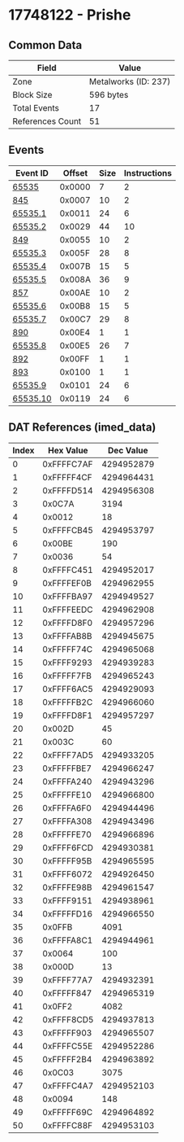 # 17748122 - Prishe

## Common Data

| Field            | Value                |
|------------------|----------------------|
| Zone             | Metalworks (ID: 237) |
| Block Size       | 596 bytes            |
| Total Events     | 17                   |
| References Count | 51                   |

## Events

| Event ID                  | Offset   |   Size |   Instructions |
|---------------------------|----------|--------|----------------|
| [65535](./65535.md)       | 0x0000   |      7 |              2 |
| [845](./845.md)           | 0x0007   |     10 |              2 |
| [65535.1](./65535.1.md)   | 0x0011   |     24 |              6 |
| [65535.2](./65535.2.md)   | 0x0029   |     44 |             10 |
| [849](./849.md)           | 0x0055   |     10 |              2 |
| [65535.3](./65535.3.md)   | 0x005F   |     28 |              8 |
| [65535.4](./65535.4.md)   | 0x007B   |     15 |              5 |
| [65535.5](./65535.5.md)   | 0x008A   |     36 |              9 |
| [857](./857.md)           | 0x00AE   |     10 |              2 |
| [65535.6](./65535.6.md)   | 0x00B8   |     15 |              5 |
| [65535.7](./65535.7.md)   | 0x00C7   |     29 |              8 |
| [890](./890.md)           | 0x00E4   |      1 |              1 |
| [65535.8](./65535.8.md)   | 0x00E5   |     26 |              7 |
| [892](./892.md)           | 0x00FF   |      1 |              1 |
| [893](./893.md)           | 0x0100   |      1 |              1 |
| [65535.9](./65535.9.md)   | 0x0101   |     24 |              6 |
| [65535.10](./65535.10.md) | 0x0119   |     24 |              6 |

## DAT References (imed_data)

|   Index | Hex Value   |   Dec Value |
|---------|-------------|-------------|
|       0 | 0xFFFFC7AF  |  4294952879 |
|       1 | 0xFFFFF4CF  |  4294964431 |
|       2 | 0xFFFFD514  |  4294956308 |
|       3 | 0x0C7A      |        3194 |
|       4 | 0x0012      |          18 |
|       5 | 0xFFFFCB45  |  4294953797 |
|       6 | 0x00BE      |         190 |
|       7 | 0x0036      |          54 |
|       8 | 0xFFFFC451  |  4294952017 |
|       9 | 0xFFFFEF0B  |  4294962955 |
|      10 | 0xFFFFBA97  |  4294949527 |
|      11 | 0xFFFFEEDC  |  4294962908 |
|      12 | 0xFFFFD8F0  |  4294957296 |
|      13 | 0xFFFFAB8B  |  4294945675 |
|      14 | 0xFFFFF74C  |  4294965068 |
|      15 | 0xFFFF9293  |  4294939283 |
|      16 | 0xFFFFF7FB  |  4294965243 |
|      17 | 0xFFFF6AC5  |  4294929093 |
|      18 | 0xFFFFFB2C  |  4294966060 |
|      19 | 0xFFFFD8F1  |  4294957297 |
|      20 | 0x002D      |          45 |
|      21 | 0x003C      |          60 |
|      22 | 0xFFFF7AD5  |  4294933205 |
|      23 | 0xFFFFFBE7  |  4294966247 |
|      24 | 0xFFFFA240  |  4294943296 |
|      25 | 0xFFFFFE10  |  4294966800 |
|      26 | 0xFFFFA6F0  |  4294944496 |
|      27 | 0xFFFFA308  |  4294943496 |
|      28 | 0xFFFFFE70  |  4294966896 |
|      29 | 0xFFFF6FCD  |  4294930381 |
|      30 | 0xFFFFF95B  |  4294965595 |
|      31 | 0xFFFF6072  |  4294926450 |
|      32 | 0xFFFFE98B  |  4294961547 |
|      33 | 0xFFFF9151  |  4294938961 |
|      34 | 0xFFFFFD16  |  4294966550 |
|      35 | 0x0FFB      |        4091 |
|      36 | 0xFFFFA8C1  |  4294944961 |
|      37 | 0x0064      |         100 |
|      38 | 0x000D      |          13 |
|      39 | 0xFFFF77A7  |  4294932391 |
|      40 | 0xFFFFF847  |  4294965319 |
|      41 | 0x0FF2      |        4082 |
|      42 | 0xFFFF8CD5  |  4294937813 |
|      43 | 0xFFFFF903  |  4294965507 |
|      44 | 0xFFFFC55E  |  4294952286 |
|      45 | 0xFFFFF2B4  |  4294963892 |
|      46 | 0x0C03      |        3075 |
|      47 | 0xFFFFC4A7  |  4294952103 |
|      48 | 0x0094      |         148 |
|      49 | 0xFFFFF69C  |  4294964892 |
|      50 | 0xFFFFC88F  |  4294953103 |
